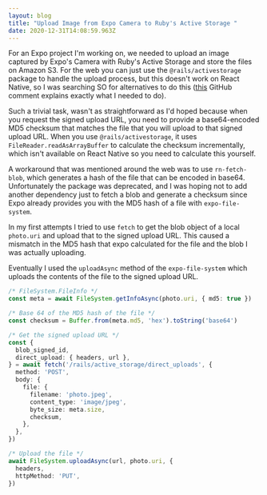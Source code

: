 ```yaml
---
layout: blog
title: "Upload Image from Expo Camera to Ruby's Active Storage "
date: 2020-12-31T14:08:59.963Z
---
```

For an Expo project I'm working on, we needed to upload an image captured by Expo's Camera with Ruby's Active Storage and store the files on Amazon S3. For the web you can just use the `@rails/activestorage` package to handle the upload process, but this doesn't work on React Native, so I was searching SO for alternatives to do this ([this](https://github.com/rails/rails/issues/32208#issuecomment-383737803) GitHub comment explains exactly what I needed to do). 

Such a trivial task, wasn't as straightforward as I'd hoped because when you request the signed upload URL, you need to provide a base64-encoded MD5 checksum that matches the file that you will upload to that signed upload URL. When you use `@rails/activestorage`, it uses `FileReader.readAsArrayBuffer` to calculate the checksum incrementally, which isn't available on React Native so you need to calculate this yourself.

A workaround that was mentioned around the web was to use `rn-fetch-blob`, which generates a hash of the file that can be encoded in base64. Unfortunately the package was deprecated, and I was hoping not to add another dependency just to fetch a blob and generate a checksum since Expo already provides you with the MD5 hash of a file with `expo-file-system`.

In my first attempts I tried to use `fetch` to get the blob object of a local `photo.uri` and upload that to the signed upload URL. This caused a mismatch in the MD5 hash that expo calculated for the file and the blob I was actually uploading.

Eventually I used the `uploadAsync` method of the `expo-file-system` which uploads the contents of the file to the signed upload URL.

```ts
/* FileSystem.FileInfo */
const meta = await FileSystem.getInfoAsync(photo.uri, { md5: true })

/* Base 64 of the MD5 hash of the file */
const checksum = Buffer.from(meta.md5, 'hex').toString('base64')

/* Get the signed upload URL */
const {
  blob_signed_id,
  direct_upload: { headers, url },
} = await fetch('/rails/active_storage/direct_uploads', {
  method: 'POST',
  body: {
    file: {
      filename: 'photo.jpeg',
      content_type: 'image/jpeg',
      byte_size: meta.size,
      checksum,
    },
  },
})

/* Upload the file */
await FileSystem.uploadAsync(url, photo.uri, {
  headers,
  httpMethod: 'PUT',
})

```
